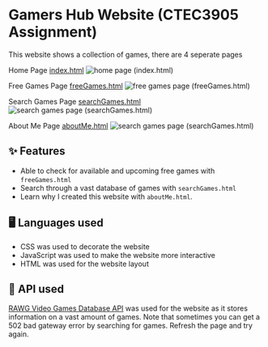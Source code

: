 # Gamers Hub Website (CTEC3905 Assignment)

This website shows a collection of games, there are 4 seperate pages

Home Page [index.html](https://github.com/CTEC3905-2022/assignment-DV52352352/blob/master/index.html)
![home page (index.html)](https://github.com/CTEC3905-2022/assignment-DV52352352/blob/master/images/home_page_screenshot.png)

Free Games Page [freeGames.html](https://github.com/CTEC3905-2022/assignment-DV52352352/blob/master/freeGames.html)
![free games page (freeGames.html)](https://github.com/CTEC3905-2022/assignment-DV52352352/blob/master/images/free_games_page_screenshot.png)

Search Games Page [searchGames.html](https://github.com/CTEC3905-2022/assignment-DV52352352/blob/master/searchGames.html)
![search games page (searchGames.html)](https://github.com/CTEC3905-2022/assignment-DV52352352/blob/master/images/search_games_page_screenshot.png)

About Me Page [aboutMe.html](https://github.com/CTEC3905-2022/assignment-DV52352352/blob/master/aboutMe.html)
![search games page (searchGames.html)](https://github.com/CTEC3905-2022/assignment-DV52352352/blob/master/images/about_me_page_screenshot.png)

## ✨ Features

- Able to check for available and upcoming free games with `freeGames.html`
- Search through a vast database of games with `searchGames.html`
- Learn why I created this website with `aboutMe.html`.

## 🖥️ Languages used

- CSS was used to decorate the website 
- JavaScript was used to make the website more interactive
- HTML was used for the website layout

## 🔎 API used

[RAWG Video Games Database API](https://rawg.io/apidocs) was used for the website as it stores information on a vast amount of games.
Note that sometimes you can get a 502 bad gateway error by searching for games. Refresh the page and try again.
